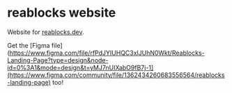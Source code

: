 # reablocks website

Website for [reablocks.dev](https://reablocks.dev).

Get the [Figma file](https://www.figma.com/file/rfPdJYIUHQC3xlJUhN0Wkt/Reablocks-Landing-Page?type=design&node-id=0%3A1&mode=design&t=yMJ7nUIXabO9fB7j-1](https://www.figma.com/community/file/1362434260683556564/reablocks-landing-page) too!
